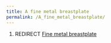 ```yaml
---
title: A fine metal breastplate
permalink: /A_fine_metal_breastplate/
---
```


1.  REDIRECT [Fine metal breastplate](Fine_metal_breastplate "wikilink")